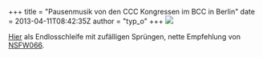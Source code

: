 +++
title = "Pausenmusik von den CCC Kongressen im BCC in Berlin"
date = 2013-04-11T08:42:35Z
author = "typ_o"
+++
![](https://flipdot.org/blog/uploads/pause1.jpg)  
  
[Hier](http://labs.echonest.com/Uploader/index.html?trid=TRIGZGH13DF800F8BD)
als Endlosschleife mit zufälligen Sprüngen, nette Empfehlung von
[NSFW066](http://not-safe-for-work.de/nsfw066/).
